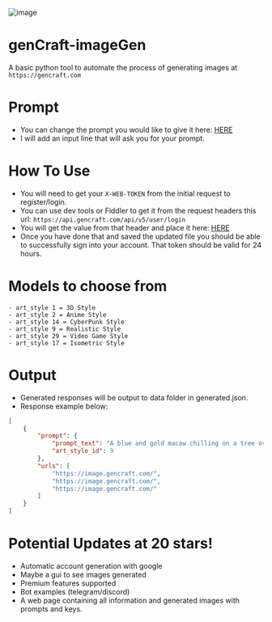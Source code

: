 ![image](https://github.com/Summaw/genCraft-imageGen/assets/98126132/996b03cb-6038-4718-8e18-fe3bdf6d20b7)

# genCraft-imageGen
A basic python tool to automate the process of generating images at `https://gencraft.com`

# Prompt
- You can change the prompt you would like to give it here: [HERE](modules/tasks/generateImage.py#L37)
- I will add an input line that will ask you for your prompt.

# How To Use
- You will need to get your `X-WEB-TOKEN` from the initial request to register/login.
- You can use dev tools or Fiddler to get it from the request headers this url: `https://api.gencraft.com/api/v5/user/login`
- You will get the value from that header and place it here: [HERE](modules/tasks/login.py#L14C9-L14C9)
- Once you have done that and saved the updated file you should be able to successfully sign into your account. That token should be valid for 24 hours.

# Models to choose from
```
- art_style 1 = 3D Style
- art_style 2 = Anime Style
- art_style 14 = CyberPunk Style
- art_style 9 = Realistic Style
- art_style 29 = Video Game Style
- art_style 17 = Isometric Style
```

# Output
- Generated responses will be output to data folder in generated.json.
- Response example below:

```json
[
    {
        "prompt": {
            "prompt_text": "A blue and gold macaw chilling on a tree overviewing the rainforest",
            "art_style_id": 9
        },
        "urls": [
            "https://image.gencraft.com/",
            "https://image.gencraft.com/",
            "https://image.gencraft.com/"
        ]
    }
]
```

# Potential Updates at 20 stars!
- Automatic account generation with google
- Maybe a gui to see images generated
- Premium features supported
- Bot examples (telegram/discord)
- A web page containing all information and generated images with prompts and keys.
